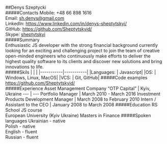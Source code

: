 ##Denys Szeptycki  
#####Contacts
Mobile: +48 66 898 1616  
Email: [sh.denys@gmail.com](mailto:sh.denys@gmail.com)  
LinkedIn: https://www.linkedin.com/in/denys-sheptytskyi/  
GitHub: https://github.com/Sheptytskyid/  
Skype: [sheptytskyi](skype:sheptytskyi?chat)  
#####Summary  
Enthusiastic JS developer with the strong financial background currently looking for an exciting and challenging project to
join the team of creative open-minded engineers who continuously make efforts to deliver the
highest quality software to its clients and discover new solutions and bring innovations to life.  
#####Skils
|           |           |
|-----------|-----------|
|Languages: | Javascript|
|OS: | Windows, Linux, MacOS|
|VCS: | Git, GitHub|
#####Code examples
https://github.com/Sheptytskyid/  
#####Experience
Asset Management Company “OTP Capital” | Kyiv, Ukraine
--- | ---
Portfolio Manager | March 2010 - March 2016
Investment Products Development Manager | March 2008 to February 2010
Intern / Assistant to the CEO | January 2008 to March 2008
#####Education
RS School JS course  
European University (Kyiv Ukraine) Masters in Finance
#####Spoken languages
Ukrainian - native  
Polish - native  
English - fluent  
Russian - fluent